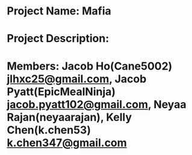 # Project Name: Mafia
# Project Description: 
# Members: Jacob Ho(Cane5002) jlhxc25@gmail.com, Jacob Pyatt(EpicMealNinja) jacob.pyatt102@gmail.com, Neyaa Rajan(neyaarajan), Kelly Chen(k.chen53) k.chen347@gmail.com
